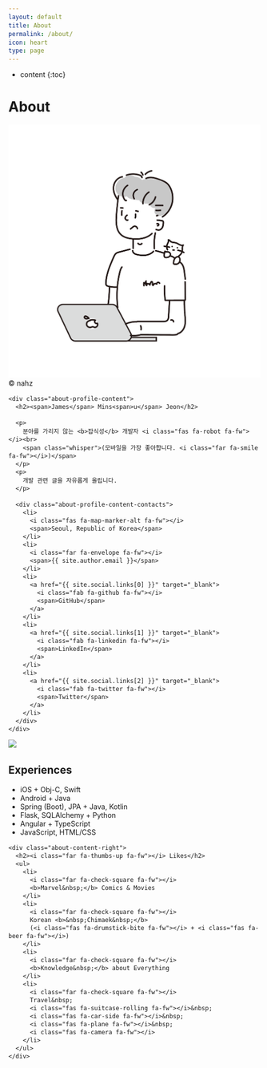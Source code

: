 ```yaml
---
layout: default
title: About
permalink: /about/
icon: heart
type: page
---
```


* content
{:toc}


<div class="common-header">
  <div class="common-header-title">
    <h1>About</h1>
  </div>
</div>

<div class="about">
  <div class="about-profile">
    <div class="about-profile-image">
      <img src="/assets/img/profile/190927_jamesu_by_nahz.png" alt="Jamesu by nahz">
      <div>&copy; nahz</div>
    </div>

    <div class="about-profile-content">
      <h2><span>James</span> Mins<span>u</span> Jeon</h2>

      <p>
        분야를 가리지 않는 <b>잡식성</b> 개발자 <i class="fas fa-robot fa-fw"></i><br>
        <span class="whisper">(모바일을 가장 좋아합니다. <i class="far fa-smile fa-fw"></i>)</span>
      </p>
      <p>
        개발 관련 글을 자유롭게 올립니다.
      </p>

      <div class="about-profile-content-contacts">
        <li>
          <i class="fas fa-map-marker-alt fa-fw"></i>
          <span>Seoul, Republic of Korea</span>
        </li>
        <li>
          <i class="far fa-envelope fa-fw"></i>
          <span>{{ site.author.email }}</span>
        </li>
        <li>
          <a href="{{ site.social.links[0] }}" target="_blank">
            <i class="fab fa-github fa-fw"></i>
            <span>GitHub</span>
          </a>
        </li>
        <li>
          <a href="{{ site.social.links[1] }}" target="_blank">
            <i class="fab fa-linkedin fa-fw"></i>
            <span>LinkedIn</span>
          </a>
        </li>
        <li>
          <a href="{{ site.social.links[2] }}" target="_blank">
            <i class="fab fa-twitter fa-fw"></i>
            <span>Twitter</span>
          </a>
        </li>
      </div>
    </div>
  </div>

  <div class="about-graph">
    <img src="https://ghchart.rshah.org/219138/jamesujeon"/>
  </div>

  <div class="about-content">
    <div class="about-content-left">
      <h2><i class="fas fa-hat-wizard fa-fw"></i> Experiences</h2>
      <ul>
        <li class="rank-1"><i class="far fa-check-square fa-fw"></i> iOS + Obj-C, Swift</li>
        <li class="rank-2"><i class="far fa-check-square fa-fw"></i> Android + Java</li>
        <li class="rank-1"><i class="far fa-check-square fa-fw"></i> Spring (Boot), JPA + Java, Kotlin</li>
        <li class="rank-2"><i class="far fa-check-square fa-fw"></i> Flask, SQLAlchemy + Python</li>
        <li class="rank-2"><i class="far fa-check-square fa-fw"></i> Angular + TypeScript</li>
        <li class="rank-3"><i class="far fa-check-square fa-fw"></i> JavaScript, HTML/CSS</li>
      </ul>
    </div>
  
    <div class="about-content-right">
      <h2><i class="far fa-thumbs-up fa-fw"></i> Likes</h2>
      <ul>
        <li>
          <i class="far fa-check-square fa-fw"></i>
          <b>Marvel&nbsp;</b> Comics & Movies
        </li>
        <li>
          <i class="far fa-check-square fa-fw"></i>
          Korean <b>&nbsp;Chimaek&nbsp;</b>
          (<i class="fas fa-drumstick-bite fa-fw"></i> + <i class="fas fa-beer fa-fw"></i>)
        </li>
        <li>
          <i class="far fa-check-square fa-fw"></i>
          <b>Knowledge&nbsp;</b> about Everything
        </li>
        <li>
          <i class="far fa-check-square fa-fw"></i>
          Travel&nbsp;
          <i class="fas fa-suitcase-rolling fa-fw"></i>&nbsp;
          <i class="fas fa-car-side fa-fw"></i>&nbsp;
          <i class="fas fa-plane fa-fw"></i>&nbsp;
          <i class="fas fa-camera fa-fw"></i>
        </li>
      </ul>
    </div>
  </div>
</div>
